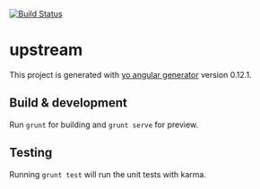 [![Build Status](https://travis-ci.org/zwernberg/upstream-frontend.png)](https://travis-ci.org/zwernberg/upstream-frontend)

# upstream

This project is generated with [yo angular generator](https://github.com/yeoman/generator-angular)
version 0.12.1.

## Build & development

Run `grunt` for building and `grunt serve` for preview.

## Testing

Running `grunt test` will run the unit tests with karma.
